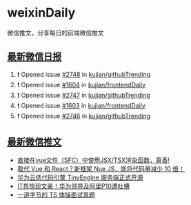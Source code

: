 # weixinDaily
微信推文，分享每日的前端微信推文

## [最新微信日报](https://github.com/kujian/weixinDaily/issues)

<!--START_SECTION:activity-->
1. ❗ Opened issue [#2748](https://github.com/kujian/githubTrending/issues/2748) in [kujian/githubTrending](https://github.com/kujian/githubTrending)
2. ❗ Opened issue [#1604](https://github.com/kujian/frontendDaily/issues/1604) in [kujian/frontendDaily](https://github.com/kujian/frontendDaily)
3. ❗ Opened issue [#2747](https://github.com/kujian/githubTrending/issues/2747) in [kujian/githubTrending](https://github.com/kujian/githubTrending)
4. ❗ Opened issue [#1603](https://github.com/kujian/frontendDaily/issues/1603) in [kujian/frontendDaily](https://github.com/kujian/frontendDaily)
5. ❗ Opened issue [#2746](https://github.com/kujian/githubTrending/issues/2746) in [kujian/githubTrending](https://github.com/kujian/githubTrending)
<!--END_SECTION:activity-->


## [最新微信推文](https://weixin.qdkfweb.cn/)

<!-- BLOG-POST-LIST:START -->
- [直接在vue文件（SFC）中使用JSX/TSX渲染函数，真香!](https://weixin.qdkfweb.cn/39550.html)
- [取代 Vue 和 React？新框架 Nue JS，能将代码量减少 10 倍！](https://weixin.qdkfweb.cn/39560.html)
- [华为云低代码引擎 TinyEngine 服务端正式开源](https://weixin.qdkfweb.cn/39551.html)
- [IT界惊现文豪！华为领导及阿里P10遭吐槽](https://weixin.qdkfweb.cn/39547.html)
- [一道字节的 TS 体操面试真题](https://weixin.qdkfweb.cn/39563.html)
<!-- BLOG-POST-LIST:END -->